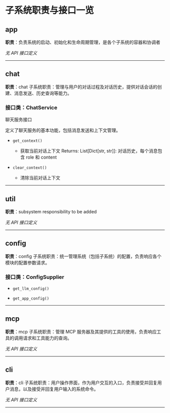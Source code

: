 # 子系统职责与接口一览

## app

**职责**：负责系统的启动、初始化和生命周期管理，是各个子系统的容器和协调者

_无 API 接口定义_


---

## chat

**职责**：chat 子系统职责：管理与用户的对话过程及对话历史，提供对话会话的创建、消息发送、历史查询等能力。

### 接口类：ChatService

聊天服务接口

定义了聊天服务的基本功能，包括消息发送和上下文管理。

- `get_context()`

  - 获取当前对话上下文    Returns:      List[Dict[str, str]]: 对话历史，每个消息包含 role 和 content

- `clear_context()`

  - 清除当前对话上下文


---

## util

**职责**：subsystem responsibility to be added

_无 API 接口定义_


---

## config

**职责**：config 子系统职责：统一管理系统（包括子系统）的配置，负责响应各个模块的配置参数请求。

### 接口类：ConfigSupplier

- `get_llm_config()`

- `get_app_config()`


---

## mcp

**职责**：mcp 子系统职责：管理 MCP 服务器及其提供的工具的使用，负责响应工具的调用请求和工具能力的查询。

_无 API 接口定义_


---

## cli

**职责**：cli 子系统职责：用户操作界面，作为用户交互的入口，负责接受并回复用户消息，以及接受并回复用户输入的系统命令。

_无 API 接口定义_


---
